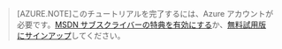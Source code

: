 > [AZURE.NOTE]このチュートリアルを完了するには、Azure アカウントが必要です。<a href="http://www.windowsazure.com/pricing/member-offers/msdn-benefits-details/" target="_blank">MSDN サブスクライバーの特典を有効にする</a>か、<a href="http://www.windowsazure.com/pricing/free-trial/" target="_blank">無料試用版にサインアップ</a>してください。

<!---HONumber=August15_HO6-->
